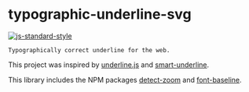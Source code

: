 # typographic-underline-svg

[![js-standard-style](https://img.shields.io/badge/code%20style-standard-brightgreen.svg)](http://standardjs.com/)


    Typographically correct underline for the web.

This project was inspired by [underline.js](http://underlinejs.org/) and [smart-underline](https://www.npmjs.com/package/smart-underline).

This library includes the NPM packages [detect-zoom](https://www.npmjs.com/package/detect-zoom) and [font-baseline](https://www.npmjs.com/package/font-baseline).
